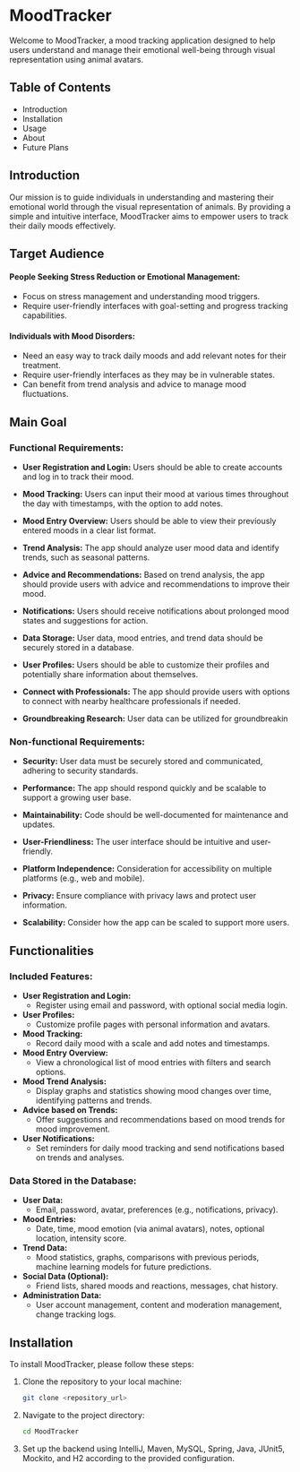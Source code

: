 # MoodTracker
Welcome to MoodTracker, a mood tracking application designed to help users understand and manage their emotional well-being through visual representation using animal avatars.

## Table of Contents
- Introduction
- Installation
- Usage
- About
- Future Plans

## Introduction
Our mission is to guide individuals in understanding and mastering their emotional world through the visual representation of animals. 
By providing a simple and intuitive interface, MoodTracker aims to empower users to track their daily moods effectively.

## Target Audience

#### People Seeking Stress Reduction or Emotional Management:

- Focus on stress management and understanding mood triggers.
- Require user-friendly interfaces with goal-setting and progress tracking capabilities.

#### Individuals with Mood Disorders:

- Need an easy way to track daily moods and add relevant notes for their treatment.
- Require user-friendly interfaces as they may be in vulnerable states.
- Can benefit from trend analysis and advice to manage mood fluctuations.


## Main Goal

### Functional Requirements:

- **User Registration and Login:**
  Users should be able to create accounts and log in to track their mood.

- **Mood Tracking:**
  Users can input their mood at various times throughout the day with timestamps, with the option to add notes.

- **Mood Entry Overview:**
  Users should be able to view their previously entered moods in a clear list format.

- **Trend Analysis:**
  The app should analyze user mood data and identify trends, such as seasonal patterns.

- **Advice and Recommendations:**
  Based on trend analysis, the app should provide users with advice and recommendations to improve their mood.

- **Notifications:**
  Users should receive notifications about prolonged mood states and suggestions for action.

- **Data Storage:**
  User data, mood entries, and trend data should be securely stored in a database.

- **User Profiles:**
  Users should be able to customize their profiles and potentially share information about themselves.

- **Connect with Professionals:**
  The app should provide users with options to connect with nearby healthcare professionals if needed.

- **Groundbreaking Research:**
  User data can be utilized for groundbreakin

### Non-functional Requirements:

- **Security:**
  User data must be securely stored and communicated, adhering to security standards.

- **Performance:**
  The app should respond quickly and be scalable to support a growing user base.

- **Maintainability:**
  Code should be well-documented for maintenance and updates.

- **User-Friendliness:**
  The user interface should be intuitive and user-friendly.

- **Platform Independence:**
  Consideration for accessibility on multiple platforms (e.g., web and mobile).

- **Privacy:**
  Ensure compliance with privacy laws and protect user information.

- **Scalability:**
  Consider how the app can be scaled to support more users.

## Functionalities

### Included Features:
- **User Registration and Login:**
  - Register using email and password, with optional social media login.
- **User Profiles:**
  - Customize profile pages with personal information and avatars.
- **Mood Tracking:**
  - Record daily mood with a scale and add notes and timestamps.
- **Mood Entry Overview:**
  - View a chronological list of mood entries with filters and search options.
- **Mood Trend Analysis:**
  - Display graphs and statistics showing mood changes over time, identifying patterns and trends.
- **Advice based on Trends:**
  - Offer suggestions and recommendations based on mood trends for mood improvement.
- **User Notifications:**
  - Set reminders for daily mood tracking and send notifications based on trends and analyses.

### Data Stored in the Database:
- **User Data:**
  - Email, password, avatar, preferences (e.g., notifications, privacy).
- **Mood Entries:**
  - Date, time, mood emotion (via animal avatars), notes, optional location, intensity score.
- **Trend Data:**
  - Mood statistics, graphs, comparisons with previous periods, machine learning models for future predictions.
- **Social Data (Optional):**
  - Friend lists, shared moods and reactions, messages, chat history.
- **Administration Data:**
  - User account management, content and moderation management, change tracking logs.
    
## Installation

To install MoodTracker, please follow these steps:

1. Clone the repository to your local machine:
    ```sh
    git clone <repository_url>
    ```

2. Navigate to the project directory:
    ```sh
    cd MoodTracker
    ```

3. Set up the backend using IntelliJ, Maven, MySQL, Spring, Java, JUnit5, Mockito, and H2 according to the provided configuration.

